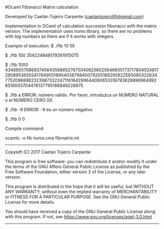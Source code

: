 #Ocaml Fibonacci Matrix calculation

Developed by Caetán Tojeiro Carpente (caetantojeiro95@gmail.com)


Implementation in OCaml of calculation succesion fibonacci with the matrix version. The implementation uses nums library, so there are no problems with big numbers as there are if it works with integers.



Example of execution:
$ ./fib 10
55

$ ./fib 100
354224848179261915075

$ ./fib 1000
43466557686937456435688527675040625802564660517371780402481729089536555417949051890403879840079255169295922593080322634775209689623239873322471161642996440906533187938298969649928516003704476137795166849228875

$ ./fib a
ERROR: número válido. Por favor, introduzca un NÚMERO NATURAL o el NÚMERO CERO (0).

$ ./fib -9
ERROR: -9 es un número negativo

$ ./fib 0
0



Compile command:

ocamlc -o fib nums.cma fibmatrix.ml



**********************************************************************

Copyleft (C) 2017  Caetán Tojeiro Carpente

This program is free software: you can redistribute it and/or modify
it under the terms of the GNU Affero General Public License as published by
the Free Software Foundation, either version 3 of the License, or
any later version.

This program is distributed in the hope that it will be useful,
but WITHOUT ANY WARRANTY; without even the implied warranty of
MERCHANTABILITY or FITNESS FOR A PARTICULAR PURPOSE.  See the
GNU General Public License for more details.

You should have received a copy of the GNU General Public License
along with this program.  If not, see <https://www.gnu.org/licenses/agpl-3.0.html>

**********************************************************************
